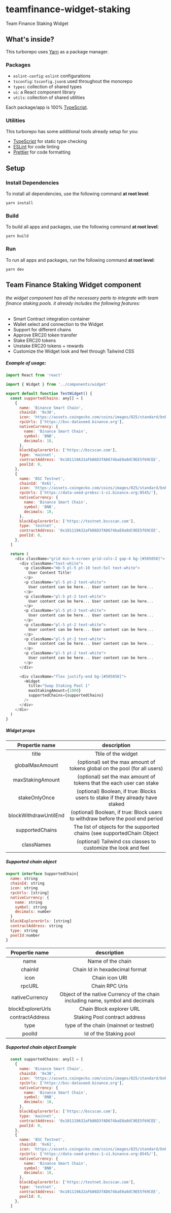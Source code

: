 # teamfinance-widget-staking
Team Finance Staking Widget

## What's inside?

This turborepo uses [Yarn](https://classic.yarnpkg.com/lang/en/) as a package manager.

### Packages

- `eslint-config`: `eslint` configurations
- `tsconfig`: `tsconfig.json`s used throughout the monorepo
- `types`: collection of shared types
- `ui`: a React component library
- `utils`: collection of shared utilities

Each package/app is 100% [TypeScript](https://www.typescriptlang.org/).

### Utilities

This turborepo has some additional tools already setup for you:

- [TypeScript](https://www.typescriptlang.org/) for static type checking
- [ESLint](https://eslint.org/) for code linting
- [Prettier](https://prettier.io) for code formatting

## Setup

### Install Dependencies

To install all dependencies, use the following command **at root level**:

```
yarn install
```

### Build

To build all apps and packages, use the following command **at root level**:

```
yarn build
```

### Run

To run all apps and packages, run the following command **at root level**:

```
yarn dev
```

## Team Finance Staking Widget component 

######   the widget component has all the necessary parts to integrate with team finance staking pools. it already includes the following features:

 - Smart Contract integration container
 - Wallet select and connection to the Widget
 - Support for different chains
 - Approve ERC20 token transfer
 - Stake ERC20 tokens
 - Unstake ERC20 tokens + rewards
 - Customize the Widget look and feel through Tailwind CSS

##### Example of usage:
```javascript
import React from 'react'

import { Widget } from '../components/widget'

export default function TestWidget() {
  const supportedChains: any[] = [
    {
      name: 'Binance Smart Chain',
      chainId: '0x38',
      icon: 'https://assets.coingecko.com/coins/images/825/standard/bnb-icon2_2x.png?169650197',
      rpcUrls: ['https://bsc-dataseed.binance.org'],
      nativeCurrency: {
        name: 'Binance Smart Chain',
        symbol: 'BNB',
        decimals: 18,
      },
      blockExplorerUrls: ['https://bscscan.com'],
      type: 'mainnet',
      contractAddress: '0x101119A32aFb86D3fAD674baE0a8dC9EE5f69CEE',
      poolId: 0,
    },
    {
      name: 'BSC Testnet',
      chainId: '0x61',
      icon: 'https://assets.coingecko.com/coins/images/825/standard/bnb-icon2_2x.png?169650197',
      rpcUrls: ['https://data-seed-prebsc-1-s1.binance.org:8545/'],
      nativeCurrency: {
        name: 'Binance Smart Chain',
        symbol: 'BNB',
        decimals: 18,
      },
      blockExplorerUrls: ['https://testnet.bscscan.com'],
      type: 'testnet',
      contractAddress: '0x101119A32aFb86D3fAD674baE0a8dC9EE5f69CEE',
      poolId: 0,
    },
  ]

  return (
    <div className="grid min-h-screen grid-cols-2 gap-4 bg-[#505050]">
      <div className="text-white">
        <p className="mb-5 pl-5 pt-10 text-5xl text-white">
          User Content Title!
        </p>
        <p className="pl-5 pt-2 text-white">
          User content can be here... User content can be here...
        </p>
        <p className="pl-5 pt-2 text-white">
          User content can be here... User content can be here...
        </p>
        <p className="pl-5 pt-2 text-white">
          User content can be here... User content can be here...
        </p>
        <p className="pl-5 pt-2 text-white">
          User content can be here... User content can be here...
        </p>
        <p className="pl-5 pt-2 text-white">
          User content can be here... User content can be here...
        </p>
        <p className="pl-5 pt-2 text-white">
          User content can be here... User content can be here...
        </p>
      </div>

      <div className="flex justify-end bg-[#505050]">
        <Widget
          title="Swap Staking Pool 1"
          maxStakingAmount={1000}
          supportedChains={supportedChains}
        />
      </div>
    </div>
  )
}

```

##### Widget props
| Propertie name  | description   |
| :------------: | :------------: |
| title  | Ttile of the widget  |
| globalMaxAmount | (optional) set the max amount of tokens global on the pool (for all users) | 
| maxStakingAmount |  (optional) set the max amount of tokens that the each user can stake |
| stakeOnlyOnce |  (optional) Boolean, if true: Blocks users to stake if they already have staked |
| blockWithdrawUntilEnd | (optional) Boolean, if true: Block users to withdraw before the pool end period |
| supportedChains | The list of objects for the supported chains (see supportedChain Object|
| classNames | (optional) Tailwind css classes to customize the look and feel |


##### Supported chain object
```javascript
export interface SupportedChain{
  name: string
  chainId: string
  icon: string
  rpcUrls: [string]
  nativeCurrency: {
    name: string
    symbol: string
    decimals: number
  }
  blockExplorerUrls: [string]
  contractAddress: string
  type: string
  poolId:number
}
```
| Propertie name  | description   |
| :------------: | :------------: |
| name  | Name of the chain   |
| chainId  | Chain Id in hexadecimal format  |
| icon  | Chain icon URI|
| rpcURL | Chain RPC Urls |
| nativeCurrency | Object of the native Currency of the chain including name, symbol and decimals|
| blockExplorerUrls | Chain Block explorer URL|
|  contractAddress | Staking Pool contract address|
|  type | type of the chain (mainnet or testnet)
|   poolId | Id of the Staking pool |

##### Supported chain object Example
```javascript
  const supportedChains: any[] = [
    {
      name: 'Binance Smart Chain',
      chainId: '0x38',
      icon: 'https://assets.coingecko.com/coins/images/825/standard/bnb-icon2_2x.png?169650197',
      rpcUrls: ['https://bsc-dataseed.binance.org'],
      nativeCurrency: {
        name: 'Binance Smart Chain',
        symbol: 'BNB',
        decimals: 18,
      },
      blockExplorerUrls: ['https://bscscan.com'],
      type: 'mainnet',
      contractAddress: '0x101119A32aFb86D3fAD674baE0a8dC9EE5f69CEE',
      poolId: 0,
    },
    {
      name: 'BSC Testnet',
      chainId: '0x61',
      icon: 'https://assets.coingecko.com/coins/images/825/standard/bnb-icon2_2x.png?169650197',
      rpcUrls: ['https://data-seed-prebsc-1-s1.binance.org:8545/'],
      nativeCurrency: {
        name: 'Binance Smart Chain',
        symbol: 'BNB',
        decimals: 18,
      },
      blockExplorerUrls: ['https://testnet.bscscan.com'],
      type: 'testnet',
      contractAddress: '0x101119A32aFb86D3fAD674baE0a8dC9EE5f69CEE',
      poolId: 0,
    },
  ]
```
